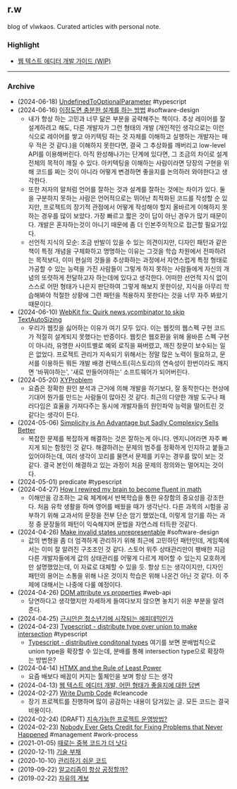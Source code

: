 ## r.w

blog of vlwkaos.
Curated articles with personal note.

### Highlight

- [웹 텍스트 에디터 개발 가이드 (WIP)](notes/웹%20텍스트%20에디터%20개발%20가이드.md)

---

### Archive

- (2024-06-18) [UndefinedToOptionalParameter](https://stackoverflow.com/questions/72449057/how-can-i-make-an-undefined-parameter-not-required) #typescript 
- (2024-06-16) [이정도면 충분한 설계를 하는 방법](https://www.georgefairbanks.com/book/) #software-design
	- 내가 항상 하는 고민과 너무 닮은 부분을 공략해주는 책이다. 추상 레이어를 잘 설계하려고 해도, 다른 개발자가 그런 형태의 개발 (개인적인 생각으로는 이런식으로 레이어를 쌓고 아키텍팅 하는 것 자체를 이해하고 실행하는 개발자는 매우 적은 것 같다.)을 이해하지 못한다면, 결국 그 추상화를 깨버리고 low-level API를 이용해버린다. 아직 완성해나가는 단계에 있다면, 그 조금의 차이로 설계 전체의 목적이 깨질 수 있다. 아키텍팅을 이해하는 사람이라면 당장의 구현을 위해 코드를 짜는 것이 아니라 어떻게 변경하면 좋을지를 논의하러 와야한다고 생각한다. 
	- 또한 저자의 말처럼 언어를 잘하는 것과 설계를 잘하는 것에는 차이가 있다. 둘을 구분하지 못하는 사람은 언어적으로는 뛰어난 최적화된 코드를 작성할 순 있지만, 프로젝트의 장기적 관점에서 어떻게 작성해야 할지 올바르게 이해하지 못하는 경우를 많이 보았다. 가장 빠르고 짧은 것이 답이 아닌 경우가 많기 때문이다. 개발은 혼자하는것이 아니기 때문에 좀 더 인본주의적으로 접근할 필요가있다.
	- 선언적 지식의 모순: 조금 반발이 있을 수 있는 의견이지만, 디자인 패턴과 같은 책이 특정 개념을 구체화하고 명명하는 이유는 그것을 학습 차원에서 전파하려는 목적보다, 이미 현실의 것들을 추상화하는 과정에서 자연스럽게 특정 형태로 가공할 수 있는 능력을 가진 사람들이 그렇게 하지 못하는 사람들에게 자신의 개념의 또렷하게 전달하고자 하는데에 있다고 생각한다. 어떠한 선언적 지식 없이 스스로 어떤 형태가 나은지 판단하여 그렇게 해보지 못한이상, 지식을 아무리 학습해봐야 적절한 상황에 그런 패턴을 적용하지 못한다는 것을 너무 자주 봐왔기 때문이다.
- (2024-06-10) [WebKit fix: Quirk news.ycombinator to skip TextAutoSizing](https://news.ycombinator.com/item?id=40631439)
	- 우리가 웹킷을 싫어하는 이유가 여기 모두 있다. 이는 웹킷의 웹스펙 구현 코드가 적절히 설계되지 못했다는 반증이다. 웹킷은 웹호환을 위해 올바른 스펙 구현이 아니라, 유명한 사이트별로 예외 로직을 짜버렸고, 깨진 창문이 보수되는 일은 없었다. 프로젝트 관리가 지속되기 위해서는 정말 많은 노력이 필요하고, 문서를 이용하든 뭐든 개발 배경 컨텍스트(히스토리)의 연속성이 한번이라도 깨지면 '바꿔야하는', '새로 만들어야하는' 소프트웨어가 되어버린다. 
- (2024-05-20) [XYProblem](http://mywiki.wooledge.org/XyProblem)
	- 요즘은 정확한 원인 분석과 근거에 의해 개발을 하기보다, 잘 동작한다는 현상에 기대어 뭔가를 만드는 사람들이 많아진 것 같다. 최근의 다양한 개발 도구나 패러다임은 효율을 가져다주는 동시에 개발자들의 원인파악 능력을 떨어트린 것 같다는 생각이 든다.
- (2024-05-06) [Simplicity is An Advantage but Sadly Complexicy Sells Better](https://eugeneyan.com/writing/simplicity/)
	- 복잡한 문제를 복잡하게 해결하는 것은 잘하는게 아니다. 엔지니어라면 자주 빠지게 되는 함정인 것 같다. 해결하려는 문제의 범주를 정확하게 인지하고 붙들고 있어야하는데, 여러 생각이 꼬리를 물면서 문제를 키우는 경우를 많이 보는 것 같다. 결국 본인이 해결하고 있는 과정이 처음 문제의 정의와는 멀어지는 것이다.
- (2024-05-01) predicate #typescript
- (2024-04-27) [How I rewired my brain to become fluent in math](https://nautil.us/how-i-rewired-my-brain-to-become-fluent-in-math-235085/)
	- 이해만을 강조하는 교육 체계에서 반복학습을 통한 유창함의 중요성을 강조한다. 처음 유학 생활을 하며 영어를 배웠을 때가 생각난다. 다른 과목의 시험을 공부하기 위해 교과서의 문장을 전부 단순 암기 했었는데, 이렇게 암기를 하는 과정 중 문장들의 패턴이 익숙해지며 문법을 자연스레 터득한 것같다.
- (2024-04-26) [Make invalid states unrepresentable](https://geeklaunch.io/blog/make-invalid-states-unrepresentable/) #software-design 
	- 값의 변형을 좀 더 엄격하게 관리하기 위해 최근에 고민하던 패턴인데, 게임쪽에서는 이미 잘 알려진 구조조인 것 같다. 스토어 위주 상태관리만이 팽배한 지금 다른 개발자들에게 값의 상태관리를 어떻게 다르게 제어할 수 있는지 모호하게만 설명했었는데, 이 자료로 대체할 수 있을 듯. 항상 드는 생각이지만, 디자인 패턴의 용어는 소통을 위해 나온 것이지 학습은 위해 나온건 아닌 것 같다. 이 주제에 대해서는 나중에 다룰 예정이다.
- (2024-04-26) [DOM attribute vs properties](https://jakearchibald.com/2024/attributes-vs-properties/) #web-api
	- 당연하다고 생각했지만 자세하게 들여다보지 않으면 놓치기 쉬운 부분을 알려준다.
- (2024-04-25) [근시안은 청소년기에 시작되는 에피데믹인가](https://theconversation.com/nearsightedness-is-at-epidemic-levels-and-the-problem-begins-in-childhood-225255)
- (2024-04-23) [Typescript - distribute type over union to make intersection](https://stackoverflow.com/questions/63401066/distribute-a-generic-type-over-a-union) #typescript
	- [Typescript - distributive conditonal types](https://www.typescriptlang.org/docs/handbook/2/conditional-types.html#distributive-conditional-types) 여기를 보면 분배법칙으로 union type을 확장할 수 있는데, 분배를 통해 intersection type으로 확장하는 방법은?
- (2024-04-14) [HTMX and the Rule of Least Power](https://blog.gypsydave5.com/posts/2024/4/12/htmx-and-the-rule-of-least-power/)
	- 요즘 배보다 배꼽이 커지는 툴체인을 보며 항상 드는 생각
- (2024-04-13) [웹 텍스트 에디터 개발, 어떤 형태가 좋을지에 대한 답변](notes/웹%20텍스트%20에디터%20개발,%20어떤%20형태가%20좋을지에%20대한%20답변.md)
- (2024-02-27) [Write Dumb Code](https://matthewrocklin.com/write-dumb-code.html) #cleancode
	- 장기 프로젝트를 진행하며 많이 공감하는 내용이 담겨있는 글. 모든 코드는 결국 비용이다.
- (2024-02-24) (DRAFT) [지속가능한 프로젝트 운영방법?](notes/지속가능한%20프로젝트%20운영방법?.md)
- (2024-02-23) [Nobody Ever Gets Credit for Fixing Problems that Never Happened](https://web.mit.edu/nelsonr/www/Repenning=Sterman_CMR_su01_.pdf) #management #work-process
- (2021-01-05) [때로는 중복 코드가 더 낫다](notes/때로는%20중복%20코드가%20더%20낫다.md)
- (2020-12-11) [기술 부채](notes/기술%20부채.md)
- (2020-10-10) [관리하기 쉬운 코드](notes/관리하기%20쉬운%20코드.md)
- (2019-09-22) [알고리즘이 항상 공정할까?](notes/알고리즘이%20항상%20공정할까?.md)
- (2019-02-22) [자유의 계보](notes/자유의%20계보.md)